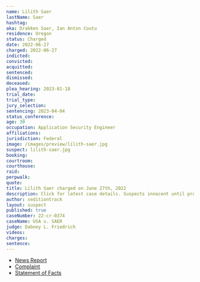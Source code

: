 ```yaml
---
name: Lilith Saer
lastName: Saer
hashtag:
aka: Drakken Saer, Ian Anton Coutu
residence: Oregon
status: Charged
date: 2022-06-27
charged: 2022-06-27
indicted:
convicted:
acquitted:
sentenced:
dismissed:
deceased:
plea_hearing: 2023-01-18
trial_date:
trial_type:
jury_selection:
sentencing: 2023-04-04
status_conference:
age: 30
occupation: Application Security Engineer
affiliations:
jurisdiction: Federal
image: /images/preview/lilith-saer.jpg
suspect: lilith-saer.jpg
booking:
courtroom:
courthouse:
raid:
perpwalk:
quote:
title: Lilith Saer charged on June 27th, 2022
description: Click for latest case details. Suspects innocent until proven guilty.
author: seditiontrack
layout: suspect
published: true
caseNumber: 22-cr-0374
caseName: USA v. SAER
judge: Dabney L. Friedrich
videos:
charges:
sentence:
---
```

- [News Report](https://www.kptv.com/2022/07/13/portland-woman-arrested-charged-connection-with-jan-6-capitol-attack/)
- [Complaint](https://www.justice.gov/usao-dc/case-multi-defendant/file/1518561/download)
- [Statement of Facts](https://www.justice.gov/usao-dc/case-multi-defendant/file/1518566/download)
